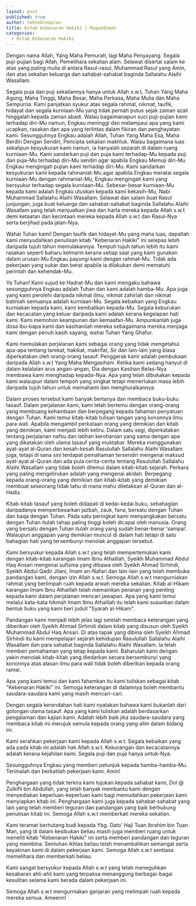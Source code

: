 ```yaml
---
layout: post
published: true
author: tehnoblequran
title: Kitab Kebenaran Hakiki | Muqaddimah
categories:
  - Kitab Kebenaran Hakiki
---
```

Dengan nama Allah, Yang Maha Pemurah, lagi Maha Penyayang. Segala puji-pujian bagi Allah, Pemelihara sekalian alam. Selawat disertai salam ke atas yang paling mulia di antara Rasul-rasul, Muhammad Rasul yang Amin, dan atas sekalian keluarga dan sahabat-sahabat baginda Sallalahu Alaihi Wasallam.

Segala puja dan puji sekaliannya hanya untuk Allah s.w.t, Tuhan Yang Maha Agung, Maha Tinggi, Maha Besar, Maha Perkasa, Maha Mulia dan Maha Sempurna. Kami panjatkan syukur atas segala rahmat, nikmat, taufik, hidayat dan segala kurniaan-Mu yang tidak pernah putus sejak zaman azali hinggalah kepada zaman abadi. Walau bagaimanapun suci puji-pujian kami terhadap diri-Mu namun, Engkau meninggi dan melampaui apa yang kami ucapkan, rasakan dan apa yang terlintas dalam fikiran dan penghayatan kami. Sesungguhnya Engkau adalah Allah, Tuhan Yang Maha Esa, Maha Berdiri Dengan Sendiri, Pencipta sekalian makhluk. Walau bagaimana luas sekalipun kesyukuran kami namun, ia hanyalah sezarah di dalam ruang kurniaan-Mu. Kami sandarkan puji dan puja kami terhadap-Mu kepada puji dan puja-Mu terhadap diri-Mu sendiri agar apabila Engkau Memuji diri-Mu Engkau mengingati pujian kami terhadap diri-Mu. Kami sandarkan kesyukuran kami kepada rahmaniat-Mu agar apabila Engkau meratai segala kurniaan-Mu dengan rahmaniat-Mu, Engkau mengingati kami yang bersyukur terhadap segala kurniaan-Mu. Sebesar-besar kurniaan-Mu kepada kami adalah Engkau utuskan kepada kami kekasih-Mu, Nabi Muhammad Sallalahu Alaihi Wasallam. Selawat dan salam buat Rasul junjungan, juga buat keluarga dan sahabat-sahabat baginda Sallalahu Alaihi Wasallam yang telah menjualkan jiwa dan harta mereka kepada Allah s.w.t demi ketaatan dan kecintaan mereka kepada Allah s.w.t dan Rasul-Nya serta berjihad pada jalan-Nya.

Wahai Tuhan kami! Dengan taufik dan hidayat-Mu yang maha luas, dapatlah kami menyudahkan penulisan kitab "Kebenaran Hakiki" ini selepas lebih daripada tujuh tahun memulakannya. Tempuh tujuh tahun lebih itu kami rasakan seperti baharu kelmarin kerana setiap saat yang kami gunakan dalam urusan-Mu Engkau payungi kami dengan rahmat-Mu. Tidak ada pekerjaan yang sukar dan berat apabila ia dilakukan demi mematuhi perintah dan kehendak-Mu.

Ya Tuhan! Kami sujud ke Hadrat-Mu dan kami mengaku bahawa sesungguhnya Engkau adalah Tuhan dan kami adalah hamba-Mu. Apa juga yang kami perolehi daripada nikmat ilmu, nikmat zahiriah dan nikmat batiniah semuanya adalah kurniaan-Mu. Segala kebaikan yang Engkau kurniakan kepada kami, kami kembalikan kepada-Mu. Segala keburukan dan kecacatan yang keluar daripada kami adalah kerana kegelapan hati kami. Kami memohon keampunan dan kemaafan-Mu. Ampunkanlah juga dosa ibu-bapa kami dan kasihanilah mereka sebagaimana mereka menjaga kami dengan penuh kasih sayang, wahai Tuhan Yang Ghafur.

Kami memulakan perjalanan kami sebagai orang yang tidak mengetahui apa-apa tentang tarekat, hakikat, makrifat, Sir dan lain-lain yang biasa diperkatakan oleh orang-orang tasauf. Penggerak kami adalah pembukaan daripada Allah s.w.t Yang Maha Mengasihani. Ketika kami sedang hanyut di dalam kelalaian arus angan-angan, Dia dengan Kasihan Belas-Nya membawa kami menghadap kepada-Nya. Apa yang telah dibukakan kepada kami walaupun dalam tempoh yang singkat tetapi memerlukan masa lebih daripada tujuh tahun untuk memahami dan menghuraikannya.

Dalam proses tersebut kami banyak bertanya dan membaca buku-buku tasauf. Dalam perjalanan kami, kami telah bertemu dengan orang-orang yang membuang kehambaan dan berpegang kepada fahaman penyatuan dengan Tuhan. Kami temui kitab-kitab tulisan tangan yang kononnya ilmu para wali. Apabila mengambil perkataan orang yang demikian dan kitab yang demikian, kami menjadi lebih keliru. Dalam satu segi, diperkatakan tentang perjalanan nafsu dan latihan kerohanian yang sama dengan apa yang dikatakan oleh ulama tasauf yang muktabar. Mereka menggunakan ayat-ayat al-Quran dan kesah-kesah Rasulullah Sallalahu Alaihi Wasallam juga, tetapi di sana sini terdapat pemahaman tersendiri mengenai maksud ayat-ayat al-Quran dan ada pula cerita-cerita tentang Rasulullah Sallalahu Alaihi Wasallam yang tidak boleh ditemui dalam kitab-kitab sejarah. Perkara yang paling mengelirukan adalah yang mengenai akidah. Berpegang kepada orang-orang yang demikian dan kitab-kitab yang demikian membuat seseorang tidak tahu di mana mahu diletakkan al-Quran dan al-Hadis.

Kitab-kitab tasauf yang boleh didapati di kedai-kedai buku, sebahagian daripadanya memperbesarkan jazbah, zauk, fana, bersatu dengan Tuhan dan baqa dengan Tuhan. Pada satu peringkat kami menyangkakan bersatu dengan Tuhan itulah tahap paling tinggi boleh dicapai oleh manusia. Orang yang bersatu dengan Tuhan itulah orang yang sudah benar-benar ‘sampai'. Walaupun anggapan yang demikian muncul di dalam hati tetapi di satu bahagian hati yang tersembunyi menolak anggapan tersebut.

Kami bersyukur kepada Allah s.w.t yang telah mempertemukan kami dengan kitab-kitab karangan Imam Ibnu Athaillah, Syeikh Muhammad Abdul Haq Ansari mengenai sufisma yang dibawa oleh Syeikh Ahmad Sirhindi, Syeikh Abdul Qadir Jilani, Imam an-Nafari dan lain-lain yang telah membuka pandangan kami, dengan izin Allah s.w.t. Semoga Allah s.w.t mengurniakan rahmat yang berlimpah ruah kepada arwah mereka sekalian.
Kitab al-Hikam karangan Imam Ibnu Athaillah telah memainkan peranan yang penting kepada kami dalam perjalanan mencari jawapan. Apa yang kami temui melalui kata-kata hikmah Imam Ibnu Athaillah itu telah kami susunkan dalam bentuk buku yang kami beri judull "Syarah al-Hikam".

Pandangan kami menjadi lebih jelas lagi setelah membaca keterangan yang diberikan oleh Syeikh Ahmad Sirhindi dalam kitab yang disusun oleh Syeikh Muhammad Abdul Haq Ansari. Di atas tapak yang dibina oleh Syeikh Ahmad Sirhindi itu kami mempelajari sejarah kehidupan Rasulullah Sallalahu Alaihi Wasallam dan para sahabat baginda Sallalahu Alaihi Wasallam. Ia telah memberi pemahaman yang tetap kepada kami. Baharulah kami dengan yakin menolak kitab-kitab yang diedarkan secara bersembunyi yang kononnya atas alasan ilmu para wali tidak boleh diberikan kepada orang ramai.

Apa yang kami temui dan kami fahamkan itu kami tuliskan sebagai kitab "Kebenaran Hakiki" ini. Semoga keterangan di dalamnya boleh membantu saudara-saudara kami yang masih mencari-cari.

Dengan segala kerendahan hati kami nyatakan bahawa kami bukanlah dari golongan ulama tasauf. Apa yang kami tuliskan adalah berdasarkan pengalaman dan kajian kami. Adalah lebih baik jika saudara-saudara yang membaca kitab ini merujuk semula kepada orang yang alim dalam bidang ini.

Kami serahkan pekerjaan kami kepada Allah s.w.t. Segala kebaikan yang ada pada kitab ini adalah hak Allah s.w.t. Kekurangan dan kecacatannya adalah kerana kejahilan kami. Segala puji dan puja hanya untuk-Nya.

Sesungguhnya Engkau yang memberi petunjuk kepada hamba-hamba-Mu. Terimalah dan berkatilah pekerjaan kami. Amin!

Penghargaan yang tidak terkira kami tujukan kepada sahabat kami, Dol @ Zulkifli bin Abdullah, yang telah banyak membantu kami dengan menyediakan keperluan-keperluan kami bagi memudahkan pekerjaan kami menyiapkan kitab ini. Penghargaan kami juga kepada sahabat-sahabat yang lain yang telah memberi teguran dan pandangan yang baik berhubung penulisan kitab ini. Semoga Allah s.w.t memberkati mereka sekalian.

Kami teramat berhutang budi kepada Ybg. Dato' Haji Tuan Ibrahim bin Tuan Man, yang di dalam kesibukan beliau masih juga memberi ruang untuk meneliti kitab "Kebenaran Hakiki" ini serta memberi pandangan dan teguran yang membina. Sentuhan ikhlas beliau telah menambahkan semangat serta keyakinan kami di dalam pekerjaan kami. Semoga Allah s.w.t sentiasa memelihara dan memberkati beliau.

Kami sangat bersyukur kepada Allah s.w.t yang telah meneguhkan kesabaran ahli-ahli kami yang terpaksa menanggung berbagai-bagai kesulitan selama kami berada dalam pekerjaan ini.

Semoga Allah s.w.t mengurniakan ganjaran yang melimpah ruah kepada mereka semua. Ameenn!
